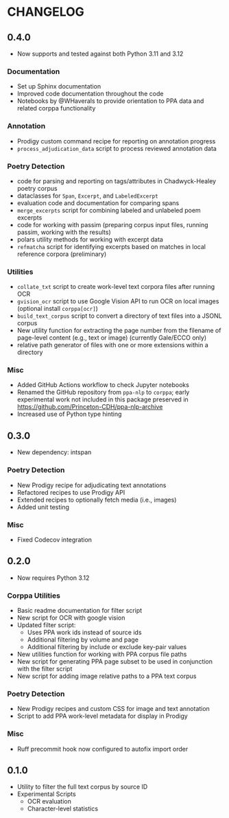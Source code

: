 # CHANGELOG

## 0.4.0
- Now supports and tested against both Python 3.11 and 3.12
### Documentation
- Set up Sphinx documentation
- Improved code documentation throughout the code
- Notebooks by @WHaverals to provide orientation to PPA data and related corppa functionality
### Annotation
- Prodigy custom command recipe for reporting on annotation progress
- `process_adjudication_data` script to process reviewed annotation data
### Poetry Detection
- code for parsing and reporting on tags/attributes in Chadwyck-Healey poetry corpus
- dataclasses for `Span`, `Excerpt`, and `LabeledExcerpt`
- evaluation code and documentation for comparing spans
- `merge_excerpts` script for combining labeled and unlabeled poem excerpts
- code for working with passim (preparing corpus input files, running passim, working with the results)
- polars utility methods for working with excerpt data
- `refmatcha` script for identifying excerpts based on matches in local reference corpora (preliminary)
### Utilities
- `collate_txt` script to create work-level text corpora files after running OCR
- `gvision_ocr` script to use Google Vision API to run OCR on local images (optional install `corppa[ocr]`)
- `build_text_corpus` script to convert a directory of text files into a JSONL corpus
- New utility function for extracting the page number from the filename of page-level content (e.g., text or image) (currently Gale/ECCO only)
- relative path generator of files with one or more extensions within a directory
### Misc
- Added GitHub Actions workflow to check Jupyter notebooks
- Renamed the GitHub repository from `ppa-nlp` to `corppa`; early experimental work not included
  in this package preserved in https://github.com/Princeton-CDH/ppa-nlp-archive
- Increased use of Python type hinting


## 0.3.0
- New dependency: intspan
### Poetry Detection
- New Prodigy recipe for adjudicating text annotations
- Refactored recipes to use Prodigy API
- Extended recipes to optionally fetch media (i.e., images)
- Added unit testing
### Misc
- Fixed Codecov integration

## 0.2.0
- Now requires Python 3.12
### Corppa Utilities
- Basic readme documentation for filter script
- New script for OCR with google vision
- Updated filter script:
  - Uses PPA work ids instead of source ids
  - Additional filtering by volume and page
  - Additional filtering by include or exclude key-pair values
- New utilities function for working with PPA corpus file paths
- New script for generating PPA page subset to be used in conjunction with the filter script
- New script for adding image relative paths to a PPA text corpus
### Poetry Detection
- New Prodigy recipes and custom CSS for image and text annotation
- Script to add PPA work-level metadata for display in Prodigy
### Misc
- Ruff precommit hook now configured to autofix import order


## 0.1.0
- Utility to filter the full text corpus by source ID
- Experimental Scripts
  - OCR evaluation
  - Character-level statistics
